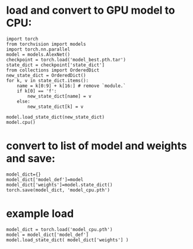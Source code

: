 # load and convert to GPU model to CPU:

```
import torch
from torchvision import models
import torch.nn.parallel
model = models.AlexNet()
checkpoint = torch.load('model_best.pth.tar')
state_dict = checkpoint['state_dict']
from collections import OrderedDict
new_state_dict = OrderedDict()
for k, v in state_dict.items():
    name = k[0:9] + k[16:] # remove `module.`
    if k[0] == 'f':
        new_state_dict[name] = v
    else:
        new_state_dict[k] = v

model.load_state_dict(new_state_dict)
model.cpu()
```

# convert to list of model and weights and save:
```
model_dict={}
model_dict['model_def']=model
model_dict['weights']=model.state_dict()
torch.save(model_dict, 'model_cpu.pth')
```

# example load 
```
model_dict = torch.load('model_cpu.pth')
model = model_dict['model_def']
model.load_state_dict( model_dict['weights'] )
```
